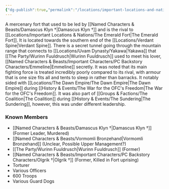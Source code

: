 ```yaml
---
{"dg-publish":true,"permalink":"/locations/important-locations-and-nations/the-tulan-fort/","updated":"2025-01-14T21:03:47.430+00:00"}
---
```


A mercenary fort that used to be led by [[Named Characters & Beasts/Damascus Klyn †\|Damascus Klyn †]] and is the rival to [[Locations/Important Locations & Nations/The Emerald Fort\|The Emerald Fort]]. It is located towards the southern end of the [[Locations/Verdant Spine\|Verdant Spine]]. There is a secret tunnel going through the mountain range that connects to [[Locations/Uvam Dynasty/Yakawa\|Yakawa]] that [[The Party/Wurinn Fuuldrusch\|Wurinn Fuuldrusch]] used to meet his lover, [[Named Characters & Beasts/Important Characters/PC Backstory Characters/Emmeline\|Emmeline]] secretly. It was noted that its main fighting force is treated incredibly poorly compared to its rival, with armour that is one size fits all and tents to sleep in rather than barracks. It notably sided with [[Locations/The Dawn Empire/The Dawn Empire\|The Dawn Empire]] during [[History & Events/The War for the OFC's Freedom\|The War for the OFC's Freedom]]. It was also part of [[Groups & Factions/The Coalition\|The Coalition]] during [[History & Events/The Sundering\|The Sundering]], however, this was under different leadership.

### Known Members
- [[Named Characters & Beasts/Damascus Klyn †\|Damascus Klyn †]] (Former Leader, Murdered)
- [[Named Characters & Beasts/Vormomli Bronzehand\|Vormomli Bronzehand]] (Unclear, Possible Upper Management?)
- [[The Party/Wurinn Fuuldrusch\|Wurinn Fuuldrusch]] (Former)
- [[Named Characters & Beasts/Important Characters/PC Backstory Characters/Olgrik †\|Olgrik †]] (Former, Killed in Fort uprising)
- Torturer 
- Various Officers 
- 600 Troops 
- Various Guard Dogs